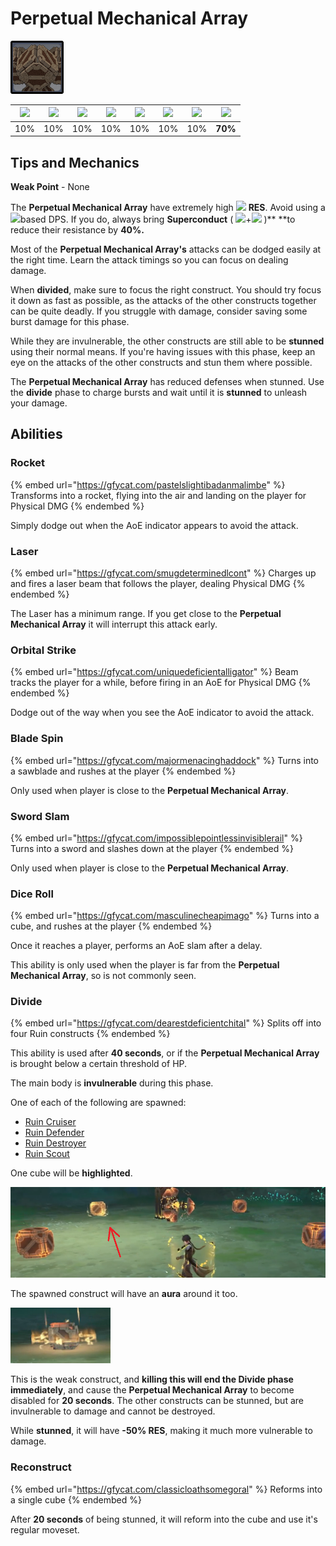 # Perpetual Mechanical Array

![](../../.gitbook/assets/perpetual-mechanical-arrray.jpg)

| ![](../../.gitbook/assets/pyro_small.png)  | ![](../../.gitbook/assets/hydro_small.png)  | ![](../../.gitbook/assets/cryo_small.png)  | ![](../../.gitbook/assets/electro_small.png)  | ![](../../.gitbook/assets/anemo_small.png)  | ![](../../.gitbook/assets/geo_small.png)  | ![](../../.gitbook/assets/dendro_small.png)  | ![](../../.gitbook/assets/physical_small.png)  |
| :----------------------------------------: | :-----------------------------------------: | :----------------------------------------: | :-------------------------------------------: | :-----------------------------------------: | :---------------------------------------: | :------------------------------------------: | :--------------------------------------------: |
|                     10%                    |                     10%                     |                     10%                    |                      10%                      |                     10%                     |                    10%                    |                      10%                     |                     **70%**                    |

## Tips and Mechanics

**Weak Point** - None

The **Perpetual Mechanical Array** have extremely high ![](../../.gitbook/assets/physical_small.png) **RES**. Avoid using a![](../../.gitbook/assets/physical_small.png)based DPS. If you do, always bring **Superconduct** ( ![](../../.gitbook/assets/cryo_small.png)+![](../../.gitbook/assets/electro_small.png) )** **to reduce their resistance by **40%.**

Most of the **Perpetual Mechanical Array's** attacks can be dodged easily at the right time. Learn the attack timings so you can focus on dealing damage.

When **divided**, make sure to focus the right construct. You should try focus it down as fast as possible, as the attacks of the other constructs together can be quite deadly. If you struggle with damage, consider saving some burst damage for this phase.

While they are invulnerable, the other constructs are still able to be **stunned** using their normal means. If you're having issues with this phase, keep an eye on the attacks of the other constructs and stun them where possible.

The **Perpetual Mechanical Array** has reduced defenses when stunned. Use the **divide** phase to charge bursts and wait until it is **stunned** to unleash your damage.

## Abilities

### Rocket

{% embed url="https://gfycat.com/pastelslightibadanmalimbe" %}
Transforms into a rocket, flying into the air and landing on the player for Physical DMG
{% endembed %}

Simply dodge out when the AoE indicator appears to avoid the attack.

### Laser

{% embed url="https://gfycat.com/smugdeterminedlcont" %}
Charges up and fires a laser beam that follows the player, dealing Physical DMG
{% endembed %}

The Laser has a minimum range. If you get close to the **Perpetual Mechanical Array** it will interrupt this attack early.

### Orbital Strike

{% embed url="https://gfycat.com/uniquedeficientalligator" %}
 Beam tracks the player for a while, before firing in an AoE for Physical DMG
{% endembed %}

Dodge out of the way when you see the AoE indicator to avoid the attack.

### Blade Spin

{% embed url="https://gfycat.com/majormenacinghaddock" %}
Turns into a sawblade and rushes at the player
{% endembed %}

Only used when player is close to the **Perpetual Mechanical Array**.

### Sword Slam

{% embed url="https://gfycat.com/impossiblepointlessinvisiblerail" %}
Turns into a sword and slashes down at the player
{% endembed %}

Only used when player is close to the **Perpetual Mechanical Array**.

### Dice Roll

{% embed url="https://gfycat.com/masculinecheapimago" %}
Turns into a cube, and rushes at the player
{% endembed %}

Once it reaches a player, performs an AoE slam after a delay.

This ability is only used when the player is far from the **Perpetual Mechanical Array**, so is not commonly seen.

### Divide

{% embed url="https://gfycat.com/dearestdeficientchital" %}
Splits off into four Ruin constructs 
{% endembed %}

This ability is used after **40 seconds**, or if the **Perpetual Mechanical Array** is brought below a certain threshold of HP.

The main body is **invulnerable** during this phase.

One of each of the following are spawned:

* [Ruin Cruiser](../ruin-constructs/ruin-cruiser.md)
* [Ruin Defender](../ruin-constructs/ruin-defender.md)
* [Ruin Destroyer](../ruin-constructs/ruin-destroyer.md)
* [Ruin Scout](../ruin-constructs/ruin-scout.md)

One cube will be **highlighted**.

![](../../.gitbook/assets/pma_cubehighlight.png)

The spawned construct will have an **aura** around it too.

![](../../.gitbook/assets/pma_highlight.png)

This is the weak construct, and **killing this will end the Divide phase immediately**, and cause the **Perpetual Mechanical Array** to become disabled for **20 seconds**. The other constructs can be stunned, but are invulnerable to damage and cannot be destroyed.

While **stunned**, it will have **-50% RES**, making it much more vulnerable to damage.

### Reconstruct

{% embed url="https://gfycat.com/classicloathsomegoral" %}
Reforms into a single cube
{% endembed %}

After **20 seconds** of being stunned, it will reform into the cube and use it's regular moveset.



